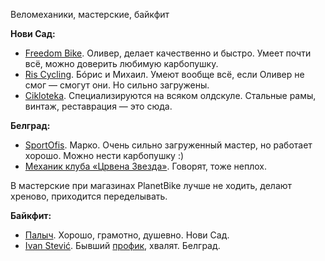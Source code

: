 Веломеханики, мастерские, байкфит

**Нови Сад:**
- [Freedom Bike](https://goo.gl/maps/tNvxKc11XUfpc4jL6). Оливер, делает качественно и быстро. Умеет почти всё, можно доверить любимую карбопушку.
- [Ris Cycling](https://goo.gl/maps/Rwfpez9zcDdzMy5VA). Бóрис и Михаил. Умеют вообще всё, если Оливер не смог — смогут они. Но сильно загружены.
- [Cikloteka](https://goo.gl/maps/RNBCBmKFiv6KkSRt7). Специализируются на всяком олдскуле. Стальные рамы, винтаж, реставрация — это сюда.

**Белград:**
- [SportOfis](https://goo.gl/maps/MnEJgi183oU7jEo98). Марко. Очень сильно загруженный мастер, но работает хорошо. Можно нести карбопушку :)
- [Механик клуба «Црвена Звезда»](http://redbike.rs/service). Говорят, тоже неплох.

В мастерские при магазинах PlanetBike лучше не ходить, делают хреново, приходится переделывать.

**Байкфит:**
- [Палыч](https://instagram.com/fit_by_antoniopavlovich/). Хорошо, грамотно, душевно. Нови Сад.
- [Ivan Stević](https://www.instagram.com/stevic_bike_solutions/). Бывший [профик](http://autobus.cyclingnews.com/riders/2005/interviews/?id=ivan_stevic05), хвалят. Белград.
